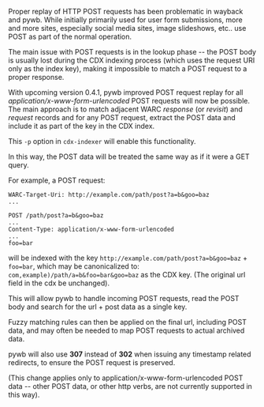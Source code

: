 Proper replay of HTTP POST requests has been problematic in wayback and pywb. While initially primarily used for user form submissions, more and more sites, especially social media sites, image slideshows, etc.. use POST as part of the normal operation.

The main issue with POST requests is in the lookup phase -- the POST body is usually lost during the CDX indexing process (which uses the request URI only as the index key), making it impossible to match a POST request to a proper response.

With upcoming version 0.4.1, pywb improved POST request replay for all *application/x-www-form-urlencoded* POST requests will now be possible. The main approach is to match adjacent WARC *response* (or *revisit*) and *request* records and for any POST request, extract the POST data and include it as part of the key in the CDX index.

This ``-p`` option in ``cdx-indexer`` will enable this functionality.

In this way, the POST data will be treated the same way as if it were a GET query.

For example, a POST request:

```
WARC-Target-Uri: http://example.com/path/post?a=b&goo=baz
...

POST /path/post?a=b&goo=baz
...
Content-Type: application/x-www-form-urlencoded
...
foo=bar

```

will be indexed with the key ``http://example.com/path/post?a=b&goo=baz`` + ``foo=bar``, which may be canonicalized to: ``com,example)/path/a=b&foo=bar&goo=baz`` as the CDX key.
(The original url field in the cdx be unchanged).

This will allow pywb to handle incoming POST requests, read the POST body and search for the url + post data as a single key.

Fuzzy matching rules can then be applied on the final url, including POST data, and may often be needed to map POST requests to actual archived data.

pywb will also use **307** instead of **302** when issuing any timestamp related redirects, to ensure the POST request is preserved.

(This change applies only to application/x-www-form-urlencoded POST data -- other POST data, or other http verbs, are not currently supported in this way).